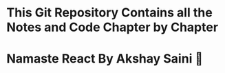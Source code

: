 # This Git Repository Contains all the Notes and Code Chapter by Chapter 
# Namaste React By Akshay Saini 🚀